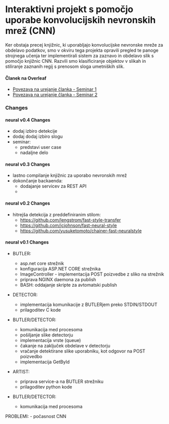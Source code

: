 # Interaktivni projekt s pomočjo uporabe konvolucijskih nevronskih mrež (CNN) #

Ker obstaja precej knjižnic, ki uporabljajo konvolucijske nevronske mreže za obdelavo podatkov, smo v okviru tega projekta opravili pregled te panoge strojnega učenja ter implementirali sistem za zaznavo in obdelavo slik s pomočjo knjižnic CNN. Razvili smo klasificiranje objektov v slikah in stiliranje zaznanih regij s prenosom sloga umetniških slik.


#### Članek na Overleaf ####
* [Povezava na urejanje članka - Seminar 1](https://www.overleaf.com/8783020xmvxrqdxrjjx)
* [Povezava na urejanje članka - Seminar 2](https://www.overleaf.com/9568204fvzkzkfykwbz)

### Changes ###

#### neural v0.4 Changes ####
- dodaj izbiro detekcije
- dodaj dodaj izbiro slogu
- seminar:
	- predstavi user case
	- nadaljne delo

#### neural v0.3 Changes ####
- lastno compilanje knjižnic za uporabo nevronskih mrež
- dokončanje backaenda:
	- dodajanje servicev za REST API
	- 

#### neural v0.2 Changes ####
- hitrejša detekcija z preddefiniranim stilom:
	- https://github.com/lengstrom/fast-style-transfer
	- https://github.com/jcjohnson/fast-neural-style
	- https://github.com/yusuketomoto/chainer-fast-neuralstyle

#### neural v0.1 Changes ####
- BUTLER: 
	- asp.net core strežnik
	- konfiguracija ASP.NET CORE strežnika
	- ImageController - implementacija POST poizvedbe z sliko na strežnik
	- priprava NGINX daemona za publish
	- BASH: oddajanje skripte za avtomatski publish

- DETECTOR:
	- implementacija komunikacije z BUTLERjem preko STDIN/STDOUT
	- prilagoditev C kode
	
- BUTLER/DETECTOR:
	- komunikacija med procesoma
	- pošiljanje slike detectorju
	- implementacija vrste (queue)
	- čakanje na zaključek obdelave v detectorju
	- vračanje detektirane slike uporabniku, kot odgovor na POST poizvedbo
	- implementacija GetById
 
- ARTIST:
    - priprava service-a na BUTLER strežniku
	- prilagoditev python kode
	
- BUTLER/DETECTOR:
	- komunikacija med procesoma
	
PROBLEMI:
	- počasnost CNN
